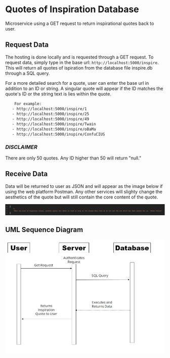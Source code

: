 # Quotes of Inspiration Database

Microservice using a GET request to return inspirational quotes back to user.

## Request Data
The hosting is done locally and is requested through a GET request. To request data, simply type in the base url: ```http://localhost:5000/inspire```.
This will return all quotes of ispiration from the database file inspire.db through a SQL query. 

For a more detailed search for a quote, user can enter the base url in addition to an ID or string. A singular quote will appear if the ID matches the quote's ID or the string text is lies within the quote.

```
    For example: 
   - http://localhost:5000/inspire/1
   - http://localhost:5000/inspire/25
   - http://localhost:5000/inspire/49
   - http://localhost:5000/inspire/Twain
   - http://localhost:5000/inspire/oBaMa
   - http://localhost:5000/inspire/ConfuCIUS
 ```
       
### *DISCLAIMER*
There are only 50 quotes. Any ID higher than 50 will return "null."

## Receive Data
Data will be returned to user as JSON and will appear as the image below if using the web platform Postman. Any other services will slighty change the aesthetics of the quote but will still contain the core content of the quote.

![](https://github.com/nguyev22/Inspiration-A-Microservice-/blob/main/quote_pic.jpg)

## UML Sequence Diagram
![](https://github.com/nguyev22/Inspiration-A-Microservice-/blob/main/UMLsequence.jpg?raw=true)
